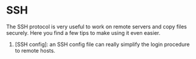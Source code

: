 # SSH

The SSH protocol is very useful to work on remote servers and copy files
securely.  Here you find a few tips to make using it even easier.

  1. [SSH config]: an SSH config file can really simplify the login
     procedure to remote hosts.
